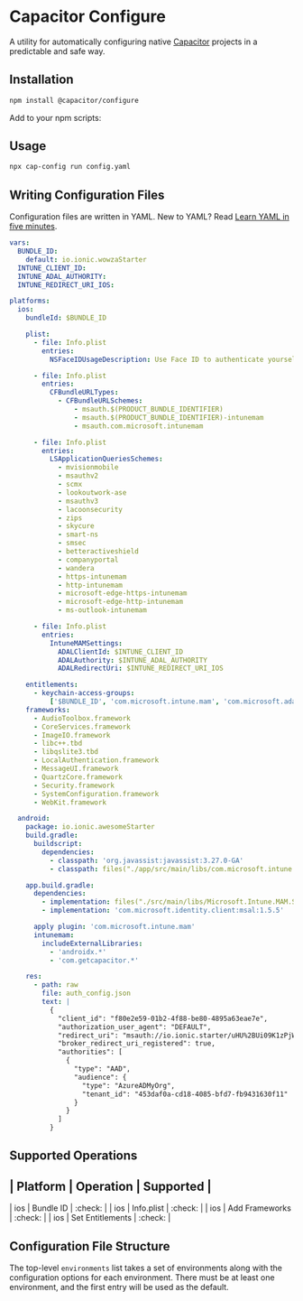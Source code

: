 # Capacitor Configure

A utility for automatically configuring native [Capacitor](https://capacitorjs.com/) projects in a predictable and safe way.

## Installation

```bash
npm install @capacitor/configure
```

Add to your npm scripts:

## Usage

```bash
npx cap-config run config.yaml
```

## Writing Configuration Files

Configuration files are written in YAML. New to YAML? Read [Learn YAML in five minutes](https://www.codeproject.com/Articles/1214409/Learn-YAML-in-five-minutes).

```yaml
vars:
  BUNDLE_ID:
    default: io.ionic.wowzaStarter
  INTUNE_CLIENT_ID:
  INTUNE_ADAL_AUTHORITY:
  INTUNE_REDIRECT_URI_IOS:

platforms:
  ios:
    bundleId: $BUNDLE_ID

    plist:
      - file: Info.plist
        entries:
          NSFaceIDUsageDescription: Use Face ID to authenticate yourself and login

      - file: Info.plist
        entries:
          CFBundleURLTypes:
            - CFBundleURLSchemes:
                - msauth.$(PRODUCT_BUNDLE_IDENTIFIER)
                - msauth.$(PRODUCT_BUNDLE_IDENTIFIER)-intunemam
                - msauth.com.microsoft.intunemam

      - file: Info.plist
        entries:
          LSApplicationQueriesSchemes:
            - mvisionmobile
            - msauthv2
            - scmx
            - lookoutwork-ase
            - msauthv3
            - lacoonsecurity
            - zips
            - skycure
            - smart-ns
            - smsec
            - betteractiveshield
            - companyportal
            - wandera
            - https-intunemam
            - http-intunemam
            - microsoft-edge-https-intunemam
            - microsoft-edge-http-intunemam
            - ms-outlook-intunemam

      - file: Info.plist
        entries:
          IntuneMAMSettings:
            ADALClientId: $INTUNE_CLIENT_ID
            ADALAuthority: $INTUNE_ADAL_AUTHORITY
            ADALRedirectUri: $INTUNE_REDIRECT_URI_IOS

    entitlements:
      - keychain-access-groups:
          ['$BUNDLE_ID', 'com.microsoft.intune.mam', 'com.microsoft.adalcache']
    frameworks:
      - AudioToolbox.framework
      - CoreServices.framework
      - ImageIO.framework
      - libc++.tbd
      - libqslite3.tbd
      - LocalAuthentication.framework
      - MessageUI.framework
      - QuartzCore.framework
      - Security.framework
      - SystemConfiguration.framework
      - WebKit.framework

  android:
    package: io.ionic.awesomeStarter
    build.gradle:
      buildscript:
        dependencies:
          - classpath: 'org.javassist:javassist:3.27.0-GA'
          - classpath: files("./app/src/main/libs/com.microsoft.intune.mam.build.jar")

    app.build.gradle:
      dependencies:
        - implementation: files("./src/main/libs/Microsoft.Intune.MAM.SDK.aar")
        - implementation: 'com.microsoft.identity.client:msal:1.5.5'

      apply plugin: 'com.microsoft.intune.mam'
      intunemam:
        includeExternalLibraries:
          - 'androidx.*'
          - 'com.getcapacitor.*'

    res:
      - path: raw
        file: auth_config.json
        text: |
          {
            "client_id": "f80e2e59-01b2-4f88-be80-4895a63eae7e",
            "authorization_user_agent": "DEFAULT",
            "redirect_uri": "msauth://io.ionic.starter/uHU%2BUi09K1zPjWX4mZFggrgz%2Brk%3D",
            "broker_redirect_uri_registered": true,
            "authorities": [
              {
                "type": "AAD",
                "audience": {
                  "type": "AzureADMyOrg",
                  "tenant_id": "453daf0a-cd18-4085-bfd7-fb9431630f11"
                }
              }
            ]
          }


```

## Supported Operations

##
| Platform | Operation | Supported |
-------------------------------------
| ios | Bundle ID | :check: |
| ios | Info.plist | :check: |
| ios | Add Frameworks | :check: |
| ios | Set Entitlements | :check: |

## Configuration File Structure

The top-level `environments` list takes a set of environments along with the configuration options for each environment. There must be at least one environment, and the first entry will be used as the default.
